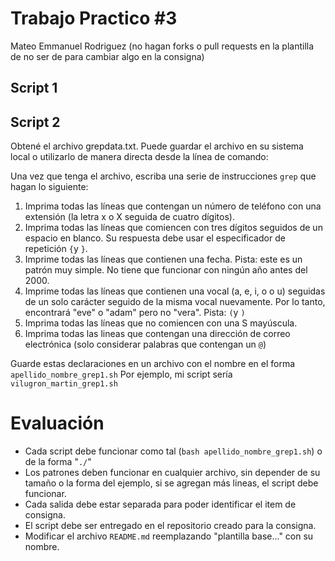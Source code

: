 # Trabajo Practico #3
Mateo Emmanuel Rodriguez
(no hagan forks o pull requests en la plantilla de no ser de para cambiar algo en la consigna)

## Script 1



## Script 2
Obtené el archivo grepdata.txt. Puede guardar el archivo en su sistema local o utilizarlo de manera directa desde la línea de comando:

Una vez que tenga el archivo, escriba una serie de instrucciones `grep` que hagan lo siguiente:

1. Imprima todas las líneas que contengan un número de teléfono con una extensión (la letra x o X seguida de cuatro dígitos).
2. Imprima todas las líneas que comiencen con tres dígitos seguidos de un espacio en blanco. Su respuesta debe usar el especificador de repetición `{`y `}`.
3. Imprime todas las líneas que contienen una fecha. Pista: este es un patrón muy simple. No tiene que funcionar con ningún año antes del 2000.
4. Imprime todas las líneas que contienen una vocal (a, e, i, o o u) seguidas de un solo carácter seguido de la misma vocal nuevamente. Por lo tanto, encontrará "eve" o "adam" pero no "vera". Pista: `(`y `)`
5. Imprima todas las líneas que no comiencen con una S mayúscula.
6. Imprima todas las lineas que contengan una dirección de correo electrónica (solo considerar palabras que contengan un `@`)

Guarde estas declaraciones en un archivo con el nombre en el forma
`apellido_nombre_grep1.sh`
Por ejemplo, mi script sería `vilugron_martin_grep1.sh`

# Evaluación

* Cada script debe funcionar como tal (`bash apellido_nombre_grep1.sh`) o de la forma "`./`"
* Los patrones deben funcionar en cualquier archivo, sin depender de su tamaño o la forma del ejemplo, si se agregan más lineas, el script debe funcionar.
* Cada salida debe estar separada para poder identificar el item de consigna.
* El script debe ser entregado en el repositorio creado para la consigna.
* Modificar el archivo `README.md` reemplazando "plantilla base..." con su nombre.
